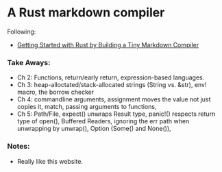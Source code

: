 # A Rust markdown compiler
Following:
* [Getting Started with Rust by Building a Tiny Markdown Compiler](https://jesselawson.org/rust/getting-started-with-rust-by-building-a-tiny-markdown-compiler/)

### Take Aways:
* Ch 2: Functions, return/early return, expression-based languages.
* Ch 3: heap-alloctated/stack-allocated strings (String vs. &str), env! macro, the borrow checker
* Ch 4: commandline arguments, assignment moves the value not just copies it, match, passing arguments to functions, 
* Ch 5: Path/File, expect() unwraps Result type, panic!() respects return type of open(), Buffered Readers, ignoring the err path when unwrapping by unwrap(), Option (Some() and None()),

### Notes:
*  Really like this website.
